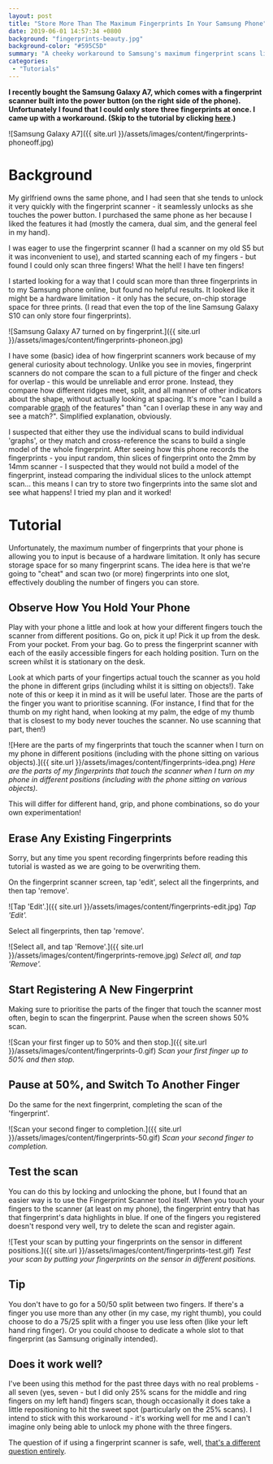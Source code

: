 ```yaml
---
layout: post
title: "Store More Than The Maximum Fingerprints In Your Samsung Phone"
date: 2019-06-01 14:57:34 +0800
background: "fingerprints-beauty.jpg"
background-color: "#595C5D"
summary: "A cheeky workaround to Samsung's maximum fingerprint scans limit."
categories:
 - "Tutorials"
---
```


**I recently bought the Samsung Galaxy A7, which comes with a fingerprint scanner built into the power button (on the right side of the phone). Unfortunately I found that I could only store three fingerprints at once. I came up with a workaround. (Skip to the tutorial by clicking [here](#tutorial).)**

![Samsung Galaxy A7]({{ site.url }}/assets/images/content/fingerprints-phoneoff.jpg)

# Background

My girlfriend owns the same phone, and I had seen that she tends to unlock it very quickly with the fingerprint scanner - it seamlessly unlocks as she touches the power button. I purchased the same phone as her because I liked the features it had (mostly the camera, dual sim, and the general feel in my hand).

I was eager to use the fingerprint scanner (I had a scanner on my old S5 but it was inconvenient to use), and started scanning each of my fingers - but found I could only scan three fingers! What the hell! I have ten fingers!

I started looking for a way that I could scan more than three fingerprints in to my Samsung phone online, but found no helpful results. It looked like it might be a hardware limitation - it only has the secure, on-chip storage space for three prints. (I read that even the top of the line Samsung Galaxy S10 can only store four fingerprints).

![Samsung Galaxy A7 turned on by fingerprint.]({{ site.url }}/assets/images/content/fingerprints-phoneon.jpg)

I have some (basic) idea of how fingerprint scanners work because of my general curiosity about technology. Unlike you see in movies, fingerprint scanners do not compare the scan to a full picture of the finger and check for overlap - this would be unreliable and error prone. Instead, they compare how different ridges meet, split, and all manner of other indicators about the shape, without actually looking at spacing. It's more "can I build a comparable [graph](https://en.wikipedia.org/wiki/Graph_theory) of the features" than "can I overlap these in any way and see a match?". Simplified explanation, obviously.

I suspected that either they use the individual scans to build individual 'graphs', or they match and cross-reference the scans to build a single model of the whole fingerprint. After seeing how this phone records the fingerprints - you input random, thin slices of fingerprint onto the 2mm by 14mm scanner - I suspected that they would not build a model of the fingerprint, instead comparing the individual slices to the unlock attempt scan... this means I can try to store two fingerprints into the same slot and see what happens! I tried my plan and it worked!

# Tutorial

Unfortunately, the maximum number of fingerprints that your phone is allowing you to input is because of a hardware limitation. It only has secure storage space for so many fingerprint scans. The idea here is that we're going to "cheat" and scan two (or more) fingerprints into one slot, effectively doubling the number of fingers you can store.

## Observe How You Hold Your Phone

Play with your phone a little and look at how your different fingers touch the scanner from different positions. Go on, pick it up! Pick it up from the desk. From your pocket. From your bag. Go to press the fingerprint scanner with each of the easily accessible fingers for each holding position. Turn on the screen whilst it is stationary on the desk.

Look at which parts of your fingertips actual touch the scanner as you hold the phone in different grips (including whilst it is sitting on objects!). Take note of this or keep it in mind as it will be useful later. Those are the parts of the finger you want to prioritise scanning. (For instance, I find that for the thumb on my right hand, when looking at my palm, the edge of my thumb that is closest to my body never touches the scanner. No use scanning that part, then!)

![Here are the parts of my fingerprints that touch the scanner when I turn on my phone in different positions (including with the phone sitting on various objects).]({{ site.url }}/assets/images/content/fingerprints-idea.png)
*Here are the parts of my fingerprints that touch the scanner when I turn on my phone in different positions (including with the phone sitting on various objects).*

This will differ for different hand, grip, and phone combinations, so do your own experimentation!

## Erase Any Existing Fingerprints

Sorry, but any time you spent recording fingerprints before reading this tutorial is wasted as we are going to be overwriting them.

On the fingerprint scanner screen, tap 'edit', select all the fingerprints, and then tap 'remove'. 

![Tap 'Edit'.]({{ site.url }}/assets/images/content/fingerprints-edit.jpg)
*Tap 'Edit'.*

Select all fingerprints, then tap 'remove'.

![Select all, and tap 'Remove'.]({{ site.url }}/assets/images/content/fingerprints-remove.jpg)
*Select all, and tap 'Remove'.*

## Start Registering A New Fingerprint

Making sure to prioritise the parts of the finger that touch the scanner most often, begin to scan the fingerprint. Pause when the screen shows 50% scan. 

![Scan your first finger up to 50% and then stop.]({{ site.url }}/assets/images/content/fingerprints-0.gif)
*Scan your first finger up to 50% and then stop.*

## Pause at 50%, and Switch To Another Finger

Do the same for the next fingerprint, completing the scan of the 'fingerprint'.

![Scan your second finger to completion.]({{ site.url }}/assets/images/content/fingerprints-50.gif)
*Scan your second finger to completion.*

## Test the scan

You can do this by locking and unlocking the phone, but I found that an easier way is to use the Fingerprint Scanner tool itself. When you touch your fingers to the scanner (at least on my phone), the fingerprint entry that has that fingerprint's data highlights in blue. If one of the fingers you registered doesn't respond very well, try to delete the scan and register again. 

![Test your scan by putting your fingerprints on the sensor in different positions.]({{ site.url }}/assets/images/content/fingerprints-test.gif)
*Test your scan by putting your fingerprints on the sensor in different positions.*

## Tip

You don't have to go for a 50/50 split between two fingers. If there's a finger you use more than any other (in my case, my right thumb), you could choose to do a 75/25 split with a finger you use less often (like your left hand ring finger). Or you could choose to dedicate a whole slot to that fingerprint (as Samsung originally intended).

## Does it work well?

I've been using this method for the past three days with no real problems - all seven (yes, seven - but I did only 25% scans for the middle and ring fingers on my left hand) fingers scan, though occasionally it does take a little repositioning to hit the sweet spot (particularly on the 25% scans). I intend to stick with this workaround - it's working well for me and I can't imagine only being able to unlock my phone with the three fingers.

The question of if using a fingerprint scanner is safe, well, <span><a href="https://www.zdnet.com/article/hackers-can-remotely-steal-fingerprints-from-android-phones/">that's a different question entirely</a></span>.